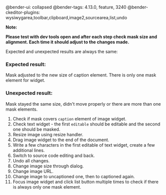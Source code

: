 @bender-ui: collapsed
@bender-tags: 4.13.0, feature, 3240
@bender-ckeditor-plugins: wysiwygarea,toolbar,clipboard,image2,sourcearea,list,undo

**Note:**

**Please test with dev tools open and after each step check mask size and alignment. Each time it should adjust to the changes made.**

Expected and unexpected results are always the same:

### Expected result:
Mask adjusted to the new size of caption element. There is only one mask element for widget.
### Unexpected result:
Mask stayed the same size, didn't move properly or there are more than one mask elements.

1. Check if mask covers `caption` element of image widget.
1. Check text widget - the first `editable` should be editable and the second one should be masked.
1. Resize image using resize handler.
1. Drag image widget to the end of the document.
1. Write a few characters in the first editable of text widget, create a few additional lines.
1. Switch to source code editing and back.
1. Undo all changes.
1. Change image size through dialog.
1. Change image URL.
1. Change image to uncaptioned one, then to captioned again.
1. Focus image widget and click list button multiple times to check if there is always only one mask element.
